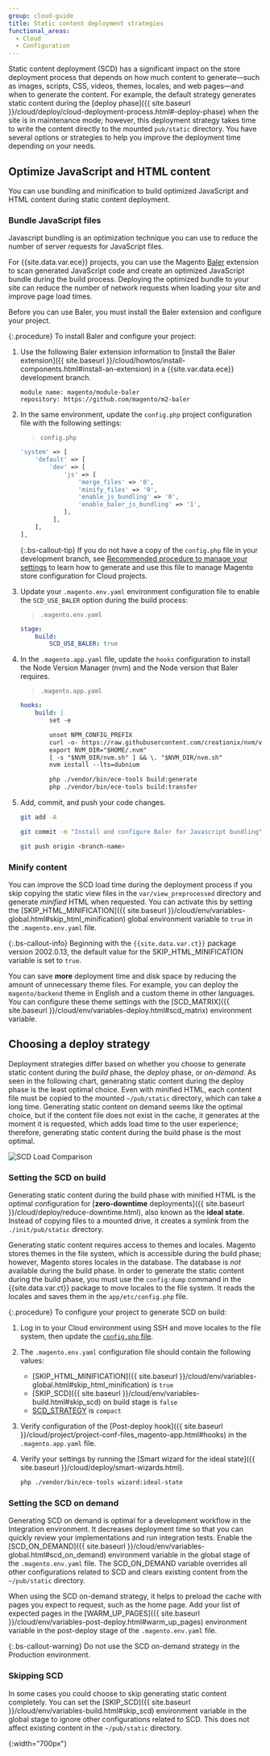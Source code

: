 ```yaml
---
group: cloud-guide
title: Static content deployment strategies
functional_areas:
  - Cloud
  - Configuration
---
```


Static content deployment (SCD) has a significant impact on the store deployment process that depends on how much content to generate—such as images, scripts, CSS, videos, themes, locales, and web pages—and when to generate the content. For example, the default strategy generates static content during the [deploy phase]({{ site.baseurl }}/cloud/deploy/cloud-deployment-process.html#-deploy-phase) when the site is in maintenance mode; however, this deployment strategy takes time to write the content directly to the mounted `pub/static` directory. You have several options or strategies to help you improve the deployment time depending on your needs.

## Optimize JavaScript and HTML content

You can use bundling and minification to build optimized JavaScript and HTML content during static content deployment.

### Bundle JavaScript files

Javascript bundling is an optimization technique you can use to reduce the number of server requests for JavaScript files.

For {{site.data.var.ece}} projects, you can use the Magento [Baler](https://github.com/magento/baler) extension to scan generated JavaScript code and create an optimized JavaScript bundle during the build process. Deploying the optimized bundle to your site can reduce the number of network requests when loading your site and improve page load times.

Before you can use Baler, you must install the Baler extension and configure your project.

{:.procedure}
To install Baler and configure your project:

1. Use the following Baler extension information to [install the Baler extension]({{ site.baseurl }}/cloud/howtos/install-components.html#install-an-extension) in a {{site.var.data.ece}} development branch.

   ```text
   module name: magento/module-baler
   repository: https://github.com/magento/m2-baler
   ```

1. In the same environment, update the `config.php` project configuration file with the following settings:

   > `config.php`

   ```php
   'system' => [
       'default' => [
           'dev' => [
               'js' => [
                   'merge_files' => '0',
                   'minify_files' => '0',
                   'enable_js_bundling' => '0',
                   'enable_baler_js_bundling' => '1',
               ],
            ],
       ],
   ],
   ```

   {:.bs-callout-tip}
   If you do not have a copy of the `config.php` file in your development branch, see [Recommended procedure to manage your settings]({{site.baseurl}}/cloud/live/sens-data-over.html#procedure-to-manage-your-settings) to learn how to generate and use this file to manage Magento store configuration for Cloud projects.

1. Update your `.magento.env.yaml` environment configuration file to enable the `SCD_USE_BALER` option during the build process:

   >  `.magento.env.yaml`

   ```yaml
   stage:
       build:
           SCD_USE_BALER: true
   ```

1. In the `.magento.app.yaml` file, update the `hooks` configuration to install the Node Version Manager (nvm) and the Node version that Baler requires.

   > `.magento.app.yaml`

   ```yaml
   hooks:
       build: |
           set -e

           unset NPM_CONFIG_PREFIX
           curl -o- https://raw.githubusercontent.com/creationix/nvm/v0.35.2/install.sh | dash
           export NVM_DIR="$HOME/.nvm"
           [ -s "$NVM_DIR/nvm.sh" ] && \. "$NVM_DIR/nvm.sh"
           nvm install --lts=dubnium

           php ./vendor/bin/ece-tools build:generate
           php ./vendor/bin/ece-tools build:transfer
   ```

1. Add, commit, and push your code changes.

   ```bash
   git add -A
   ```

   ```bash
   git commit -m "Install and configure Baler for Javascript bundling"
   ```

   ```bash
   git push origin <branch-name>
   ```

### Minify content

You can improve the SCD load time during the deployment process if you skip copying the static view files in the `var/view_preprocessed` directory and generate _minified_ HTML when requested. You can activate this by setting the [SKIP_HTML_MINIFICATION]({{ site.baseurl }}/cloud/env/variables-global.html#skip_html_minification) global environment variable to `true` in the `.magento.env.yaml` file.

 {:.bs-callout-info}
Beginning with the `{{site.data.var.ct}}` package version 2002.0.13, the default value for the SKIP_HTML_MINIFICATION variable is set to `true`.

You can save **more** deployment time and disk space by reducing the amount of unnecessary theme files. For example, you can deploy the `magento/backend` theme in English and a custom theme in other languages. You can configure these theme settings with the [SCD_MATRIX]({{ site.baseurl }}/cloud/env/variables-deploy.html#scd_matrix) environment variable.

## Choosing a deploy strategy

Deployment strategies differ based on whether you choose to generate static content during the _build_ phase, the _deploy_ phase, or _on-demand_. As seen in the following chart, generating static content during the deploy phase is the least optimal choice. Even with minified HTML, each content file must be copied to the mounted `~/pub/static` directory, which can take a long time. Generating static content on demand seems like the optimal choice, but if the content file does not exist in the cache, it generates at the moment it is requested, which adds load time to the user experience; therefore, generating static content during the build phase is the most optimal.

![SCD Load Comparison]

### Setting the SCD on build

Generating static content during the build phase with minified HTML is the optimal configuration for [**zero-downtime** deployments]({{ site.baseurl }}/cloud/deploy/reduce-downtime.html), also known as the **ideal state**. Instead of copying files to a mounted drive, it creates a symlink from the `./init/pub/static` directory.

Generating static content requires access to themes and locales. Magento stores themes in the file system, which is accessible during the build phase; however, Magento stores locales in the database. The database is _not_ available during the build phase. In order to generate the static content during the build phase, you must use the `config:dump` command in the {{site.data.var.ct}} package to move locales to the file system. It reads the locales and saves them in the `app/etc/config.php` file.

{:.procedure}
To configure your project to generate SCD on build:

1. Log in to your Cloud environment using SSH and move locales to the file system, then update the [`config.php` file]({{site.baseurl}}/cloud/project/project-upgrade.html#create-a-new-configphp-file).

1. The `.magento.env.yaml` configuration file should contain the following values:

   -  [SKIP_HTML_MINIFICATION]({{ site.baseurl }}/cloud/env/variables-global.html#skip_html_minification) is `true`
   -  [SKIP_SCD]({{ site.baseurl }}/cloud/env/variables-build.html#skip_scd) on build stage is `false`
   -  [SCD_STRATEGY]({{site.baseurl}}/cloud/env/variables-build.html#scd_strategy) is `compact`

1. Verify configuration of the [Post-deploy hook]({{ site.baseurl }}/cloud/project/project-conf-files_magento-app.html#hooks) in the `.magento.app.yaml` file.

1. Verify your settings by running the [Smart wizard for the ideal state]({{ site.baseurl }}/cloud/deploy/smart-wizards.html).

   ```bash
   php ./vendor/bin/ece-tools wizard:ideal-state
   ```

### Setting the SCD on demand

Generating SCD on demand is optimal for a development workflow in the Integration environment. It decreases deployment time so that you can quickly review your implementations and run integration tests. Enable the [SCD_ON_DEMAND]({{ site.baseurl }}/cloud/env/variables-global.html#scd_on_demand) environment variable in the global stage of the `.magento.env.yaml` file. The SCD_ON_DEMAND variable overrides all other configurations related to SCD and clears existing content from the `~/pub/static` directory.

When using the SCD on-demand strategy, it helps to preload the cache with pages you expect to request, such as the home page. Add your list of expected pages in the [WARM_UP_PAGES]({{ site.baseurl }}/cloud/env/variables-post-deploy.html#warm_up_pages) environment variable in the post-deploy stage of the `.magento.env.yaml` file.

{:.bs-callout-warning}
Do not use the SCD on-demand strategy in the Production environment.

### Skipping SCD

In some cases you could choose to skip generating static content completely. You can set the [SKIP_SCD]({{ site.baseurl }}/cloud/env/variables-build.html#skip_scd) environment variable in the global stage to ignore other configurations related to SCD. This does not affect existing content in the `~/pub/static` directory.

[SCD Load Comparison]: {{site.baseurl}}/common/images/cloud/scd-load-times.png
{:width="700px"}
